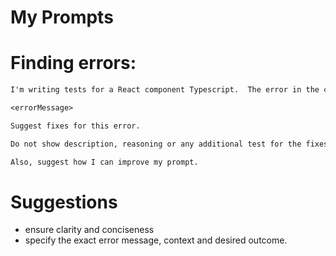 # My Prompts

# Finding errors:
```txt
I'm writing tests for a React component Typescript.  The error in the console is:

<errorMessage>

Suggest fixes for this error.

Do not show description, reasoning or any additional test for the fixes.  Only share the code snippet.

Also, suggest how I can improve my prompt.
```

# Suggestions
- ensure clarity and conciseness
- specify the exact error message, context and desired outcome.
